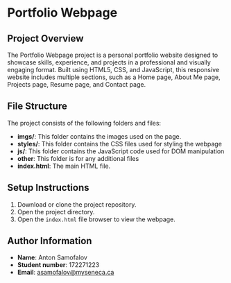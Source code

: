 # Portfolio Webpage

## Project Overview
The Portfolio Webpage project is a personal portfolio website designed to showcase skills, experience, and projects in a professional and visually engaging format. Built using HTML5, CSS, and JavaScript, this responsive website includes multiple sections, such as a Home page, About Me page, Projects page, Resume page, and Contact page.


## File Structure
The project consists of the following folders and files:

- **imgs/**: This folder contains the images used on the page.
- **styles/**: This folder contains the CSS files used for styling the webpage
- **js/**:  This folder contains the JavaScript code used for DOM manipulation
- **other**: This folder is for any additional files
- **index.html**: The main HTML file.

## Setup Instructions
1. Download or clone the project repository.
2. Open the project directory.
3. Open the `index.html` file browser to view the webpage.

## Author Information
- **Name**: Anton Samofalov
- **Student number**: 172271223
- **Email**: asamofalov@myseneca.ca
